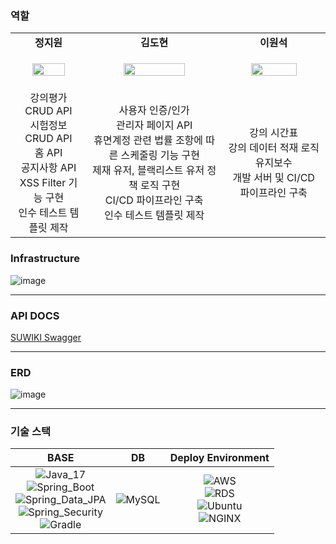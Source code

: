 ### 역할

<table>
    <tr align="center">
        <td><B>정지원<B></td>
        <td><B>김도현<B></td>
        <td><B>이원석<B></td>
    </tr>
    <tr align="center">
        <td>
            <p><img src="https://github.com/JIWEON-JEONG.png" width="70%"/></p>
        </td>
        <td>
            <p><img src="https://github.com/k-diger.png" width="70%" alt=""/></p>
        </td>
        <td>
            <p><img src="https://github.com/wonslee.png" width="70%" alt=""/></p>
        </td>
    </tr>
    <tr align="center">
        <td>
            강의평가 CRUD API<br>시험정보 CRUD API<br>홈 API<br>공지사항 API<br>XSS Filter 기능 구현<br>인수 테스트 템플릿 제작
        </td>
        <td>
            사용자 인증/인가<br>관리자 페이지 API<br>휴면계정 관련 법률 조항에 따른 스케줄링 기능 구현<br>제재 유저, 블랙리스트 유저 정책 로직 구현<br>CI/CD 파이프라인 구축<br>인수 테스트 템플릿 제작
        </td>
        <td>
            강의 시간표<br>강의 데이터 적재 로직 유지보수<br>개발 서버 및 CI/CD 파이프라인 구축
        </td>
    </tr>
</table>


### Infrastructure

![image](https://github.com/uswLectureEvaluation/SUWIKI-Spring/assets/60564431/a1bdde38-025b-4415-8be2-ab0b7cf5c94f)

---

### API DOCS

[SUWIKI Swagger](https://api.suwiki.kr/swagger-ui/index.html#/)

---

### ERD

![image](https://github.com/uswLectureEvaluation/Backend-Remaster/assets/60564431/6f1bb783-aa4d-457d-a6f5-c96a6dcb2aad)

---

### 기술 스택

|                                                                                                                                                                                                                                                                                            BASE                                                                                                                                                                                                                                                                                             |                                                  DB                                                  |                                                                                                                                                                                                        Deploy Environment                                                                                                                                                                                                        |
|:-------------------------------------------------------------------------------------------------------------------------------------------------------------------------------------------------------------------------------------------------------------------------------------------------------------------------------------------------------------------------------------------------------------------------------------------------------------------------------------------------------------------------------------------------------------------------------------------:|:----------------------------------------------------------------------------------------------------:|:--------------------------------------------------------------------------------------------------------------------------------------------------------------------------------------------------------------------------------------------------------------------------------------------------------------------------------------------------------------------------------------------------------------------------------:|
| ![Java_17](https://img.shields.io/badge/java11-red?style=flat-square&logo=java&logoColor=white) <br>![Spring_Boot](https://img.shields.io/badge/Spring_Boot-6DB33F.svg?style=flat-square&logo=spring&logoColor=white) <br>![Spring_Data_JPA](https://img.shields.io/badge/Spring_Data_JPA-6DB33F.svg?style=flat-square&logo=spring&logoColor=white)<br>![Spring_Security](https://img.shields.io/badge/Spring_Security-6DB33F.svg?style=flat-square&logo=spring&logoColor=white)<br>![Gradle](https://img.shields.io/badge/Gradle-02303A.svg?style=flat-square&logo=Gradle&logoColor=white) | ![MySQL](https://img.shields.io/badge/MySQL-4479A1.svg?style=flat-square&logo=Mysql&logoColor=white) | ![AWS](https://img.shields.io/badge/AWS-232F3E.svg?style=flat-square&logo=Amazon-AWS&logoColor=white)<br>![RDS](https://img.shields.io/badge/RDS-232F3E.svg?style=flat-square&logo=mysql&logoColor=#232F3E)<br>![Ubuntu](https://img.shields.io/badge/Ubuntu-FCC624.svg?style=flat-square&logo=Ubuntu&logoColor=#E95420)<br>![NGINX](https://img.shields.io/badge/NGINX-269539.svg?style=flat-square&logo=NGINX&logoColor=white) |
